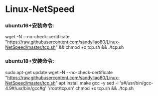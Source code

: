 # Linux-NetSpeed

### ubuntu16+安装命令:

wget -N --no-check-certificate "https://raw.githubusercontent.com/sandyliao80/Linux-NetSpeed/master/tcp.sh" && chmod +x tcp.sh && ./tcp.sh

### ubuntu18+安装命令:

sudo apt-get update
wget -N --no-check-certificate "https://raw.githubusercontent.com/sandyliao80/Linux-NetSpeed/master/tcp.sh"
apt install make gcc -y
sed -i 's#/usr/bin/gcc-4.9#/usr/bin/gcc#g' '/root/tcp.sh'
chmod +x tcp.sh && ./tcp.sh
